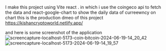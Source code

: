 I make this project using Vite react . in which i use the coingeco api to fetch the data and react-google-chart to show the daily data of curreewncy on chart 
this is the production dmeo of this project
https://kishancryptoworld.netlify.app/

and here is some screenshot of the application
![screencapture-localhost-5173-coin-bitcoin-2024-06-19-14_20_42](https://github.com/kishanup78910/cryptoplace/assets/79304976/203c6e45-079b-420b-ae0e-342d544a1ed2)
![screencapture-localhost-5173-2024-06-19-14_19_57](https://github.com/kishanup78910/cryptoplace/assets/79304976/8cefd31d-58aa-4362-969e-639a10094ecd)
